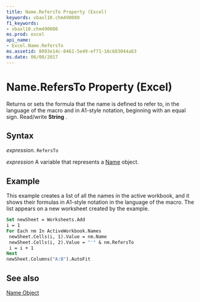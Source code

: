 ```yaml
---
title: Name.RefersTo Property (Excel)
keywords: vbaxl10.chm490080
f1_keywords:
- vbaxl10.chm490080
ms.prod: excel
api_name:
- Excel.Name.RefersTo
ms.assetid: 8093e14c-0461-5e49-ef71-16c683044a63
ms.date: 06/08/2017
---
```



# Name.RefersTo Property (Excel)

Returns or sets the formula that the name is defined to refer to, in the language of the macro and in A1-style notation, beginning with an equal sign. Read/write  **String** .


## Syntax

 _expression_. `RefersTo`

 _expression_ A variable that represents a [Name](./Excel.Name.md) object.


## Example

This example creates a list of all the names in the active workbook, and it shows their formulas in A1-style notation in the language of the macro. The list appears on a new worksheet created by the example.


```vb
Set newSheet = Worksheets.Add 
i = 1 
For Each nm In ActiveWorkbook.Names 
 newSheet.Cells(i, 1).Value = nm.Name 
 newSheet.Cells(i, 2).Value = "'" & nm.RefersTo 
 i = i + 1 
Next 
newSheet.Columns("A:B").AutoFit
```


## See also


[Name Object](Excel.Name.md)

